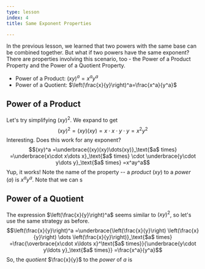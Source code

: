 ```yaml
---
type: lesson
index: 4
title: Same Exponent Properties

---
```


In the previous lesson, we learned that two powers with the same base can be combined together. But what if two powers have the same exponent? There are properties involving this scenario, too - the Power of a Product Property and the Power of a Quotient Property. 

- Power of a Product: $(xy)^a=x^a y^a$
- Power of a Quotient: $\left(\frac{x}{y}\right)^a=\frac{x^a}{y^a}$

## Power of a Product
Let's try simplifying $(xy)^2$. We expand to get
$$(xy)^2=(xy)(xy)=x\cdot x\cdot y\cdot y=x^2y^2$$
Interesting. Does this work for any exponent?
$$(xy)^a
=\underbrace{(xy)(xy)\dots(xy)}_\text{$a$ times}
=\underbrace{x\cdot x\dots x}_\text{$a$ times} \cdot \underbrace{y\cdot y\dots y}_\text{$a$ times}
=x^ay^a$$
Yup, it works! Note the name of the property -- a *product* ($xy$) to a *power* ($a$) is $x^a y^a$. Note that we can s

## Power of a Quotient
The expression $\left(\frac{x}{y}\right)^a$ seems similar to $(xy)^2$, so let's use the same strategy as before. 
$$\left(\frac{x}{y}\right)^a
=\underbrace{\left(\frac{x}{y}\right) \left(\frac{x}{y}\right) \dots \left(\frac{x}{y}\right)}_\text{$a$ times}
=\frac{\overbrace{x\cdot x\ldots x}^\text{$a$ times}}{\underbrace{y\cdot y\ldots y}_\text{$a$ times}}
=\frac{x^a}{y^a}$$
So, the *quotient* $\frac{x}{y}$ to the *power* of $a$ is 
<!--stackedit_data:
eyJoaXN0b3J5IjpbLTc1NjgyNjMzMCw3NjIwNzQyNzYsMTAyMT
gyNDU3NV19
-->